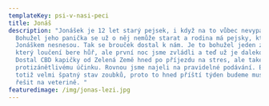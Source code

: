 ```yaml
---
templateKey: psi-v-nasi-peci
title: Jonáš
description: "Jonášek je 12 let starý pejsek, i když na to vůbec nevypadá❤️.
  Bohužel jeho panička se už o něj nemůže starat a rodina má pejsky, kteří se s
  Jonáškem nesnesou. Tak se brouček dostal k nám. Je to bohužel jeden z pejsků,
  který loučení bere hůř, ale první noc jsme zvládli a teď už je daleko lepší.
  Dostal CBD kapičky od Zelená Země hned po příjezdu na stres, ale také kvůli
  protizánětlivému účinku. Rovnou jsme najeli na pravidelné podávání. Brouček má
  totiž velmi špatný stav zoubků, proto to hned příští týden budeme muset začít
  řešit na veterině. "
featuredimage: /img/jonas-lezi.jpg
---
```

